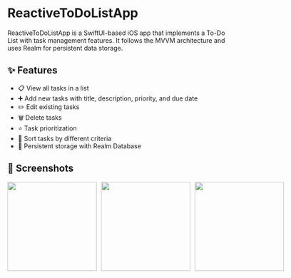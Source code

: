 # ReactiveToDoListApp

ReactiveToDoListApp is a SwiftUI-based iOS app that implements a To-Do List with task management features.
It follows the MVVM architecture and uses Realm for persistent data storage.

## ✨ Features

* 📋 View all tasks in a list
* ➕ Add new tasks with title, description, priority, and due date
* ✏️ Edit existing tasks
* 🗑 Delete tasks
* ⭐ Task prioritization
* 📂 Sort tasks by different criteria
* 💾 Persistent storage with Realm Database

## 📸 Screenshots
<div style="display: flex; justify-content: space-between; gap: 10px;">
  <img src="https://github.com/user-attachments/assets/97152976-c660-41ab-bbea-113227e9cc7c" width="200">
  <img src="https://github.com/user-attachments/assets/b6d63974-9326-4595-9757-1d4fa0e57388" width="200">
  <img src="https://github.com/user-attachments/assets/1a520cf9-3d0c-42d5-8530-27d541f0ff93" width="200">
</div>
